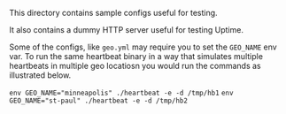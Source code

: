 This directory contains sample configs useful for testing.

It also contains a dummy HTTP server useful for testing Uptime.

Some of the configs, like `geo.yml` may require you to set the `GEO_NAME` env var. To run the same heartbeat binary in a way that simulates multiple heartbeats in multiple geo locatiosn you would run the commands as illustrated below.

`env GEO_NAME="minneapolis" ./heartbeat -e -d /tmp/hb1`
`env GEO_NAME="st-paul" ./heartbeat -e -d /tmp/hb2`
